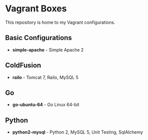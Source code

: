 Vagrant Boxes
=============

This repository is home to my Vagrant configurations.


## Basic Configurations
* **simple-apache** - Simple Apache 2


## ColdFusion
* **railo** - Tomcat 7, Railo, MySQL 5


## Go
* **go-ubuntu-64** - Go Linux 64-bit


## Python
* **python2-mysql** - Python 2, MySQL 5, Unit Testing, SqlAlchemy
